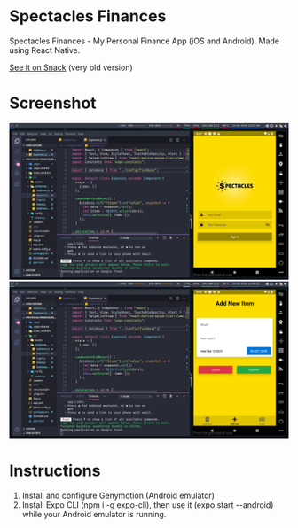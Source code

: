 # Spectacles Finances
Spectacles Finances - My Personal Finance App (iOS and Android). Made using React Native.

[See it on Snack](https://snack.expo.io/@brenaoxline/spectacles-finances?session_id=snack-session-Oi!trDiNL&preview=true&platform=ios&iframeId=a6wgr04u9t&theme=dark) (very old version)

# Screenshot
![alt text](https://github.com/brenobaptista/spectacles-finances-react-native/blob/master/src/assets/screenshots/sc01.png)
![alt text](https://github.com/brenobaptista/spectacles-finances-react-native/blob/master/src/assets/screenshots/sc02.png)

# Instructions

1. Install and configure Genymotion (Android emulator)
2. Install Expo CLI (npm i -g expo-cli), then use it (expo start --android) while your Android emulator is running.
